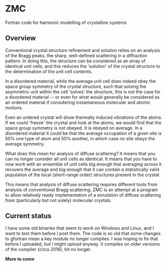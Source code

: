 # ZMC
Fortran code for harmonic modelling of crystalline systems

Overview
--------

Conventional crystal structure refinement and solution relies on an analysis of the Bragg peaks, the sharp, well-defined scattering in a diffraction pattern. In doing this, the structure can be considered as an array of identical unit cells, and this reduces the 'solution' of the crystal structure to the determination of the unit cell contents.

In a disordered material, while the average unit cell does indeed obey the space group symmetry of the crystal structure, such that solving the asymmetric unit within the cell 'solves' the structure, this is not the case for a disordered material -- or even for what would generally be considered as an ordered material if considering instantaneous molecular and atomic motions.

Even an ordered crystal will show thermally induced vibrations of the atoms. If we could 'freeze' the crystal and look at the atoms, we would find that the space group symmetry is not obeyed. It is obeyed on average. In a disordered material it could be that the average occupation of a given site is 50% one type of atom and 50% another, in which case no site obeys the average symmetry.

What does this mean for analysis of diffuse scattering? It means that you can no longer consider all unit cells as identical. It means that you have to now work with an ensemble of unit cells big enough that averaging across it recovers the average and big enough that it can contain a statistically valid population of the local (short-range order) structures present in the crystal.

This means that analysis of diffuse scattering requires different tools from analysis of conventional Bragg scattering. ZMC is an attempt at a program to allow relatively ready implementation of a simulation of diffuse scattering from (particularly but not solely) molecular crystals. 

Current status
--------------

I have some old binaries that seem to work on Windows and Linux, and I want to test them before I post them. The code is so old that some changes to gfortran mean a key module no longer compiles. I was hoping to fix that before I uploaded, but I might upload anyway. It compiles on older versions of the compiler (circa 2016), bit no longer.

**More to come**
